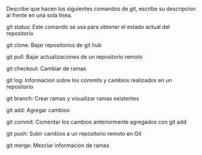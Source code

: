 Describe que hacen los siguientes comandos de git, escribe su descripcion al frente en una sola linea.

git status: Este comando se usa para obtener el estado actual del repositorio

git clone: Bajar repositorios de git hub

git pull: Bajar actualizaciones de un repositorio remoto

git checkout: Cambiar de ramas

git log: Informacion sobre los commits y cambios realizados en un repositorio 

git branch: Crear ramas y visualizar ramas existentes

git add: Agregar cambios 

git commit: Comentar los cambios anteriormente agregados con git add

git push: Subir cambios a un repositorio remoto en Git

git merge: Mezclar informacion de ramas

